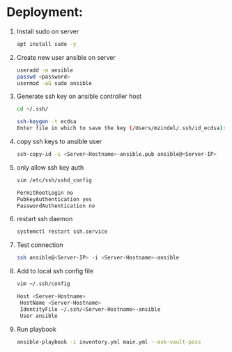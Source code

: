 


# Deployment:

1. Install sudo on server
   ```bash
   apt install sudo -y
   ```
2. Create new user ansible on server
   ```bash
   useradd -m ansible
   passwd <password>
   usermod -aG sudo ansible
   ```
3. Generate ssh key on ansible controller host

   ```bash
   cd ~/.ssh/

   ssh-keygen -t ecdsa
   Enter file in which to save the key (/Users/mzindel/.ssh/id_ecdsa): <Server-Hostname>-ansible
   ```

4. copy ssh keys to ansible user

   ```bash
   ssh-copy-id -i <Server-Hostname>-ansible.pub ansible@<Server-IP>
   ```

5. only allow ssh key auth

   ```bash
   vim /etc/ssh/sshd_config

   PermitRootLogin no
   PubkeyAuthentication yes
   PasswordAuthentication no
   ```

6. restart ssh daemon

   ```bash
   systemctl restart ssh.service
   ```

7. Test connection
   ```bash
   ssh ansible@<Server-IP> -i <Server-Hostname>-ansible
   ```

8. Add to local ssh config file
   ```bash
   vim ~/.ssh/config

   Host <Server-Hostname>
    HostName <Server-Hostname>
    IdentityFile ~/.ssh/<Server-Hostname>-ansible
    User ansible
   ```

9. Run playbook
   ```bash
   ansible-playbook -i inventory.yml main.yml --ask-vault-pass
   ```